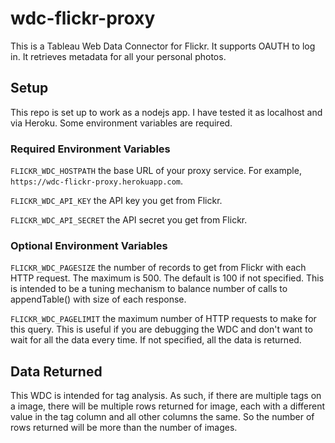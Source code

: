 # wdc-flickr-proxy

This is a Tableau Web Data Connector for Flickr.
It supports OAUTH to log in.
It retrieves metadata for all your personal photos.

## Setup

This repo is set up to work as a nodejs app.
I have tested it as localhost and via Heroku.
Some environment variables are required.

### Required Environment Variables

`FLICKR_WDC_HOSTPATH` the base URL of your proxy service.
For example, `https://wdc-flickr-proxy.herokuapp.com`.

`FLICKR_WDC_API_KEY` the API key you get from Flickr.

`FLICKR_WDC_API_SECRET` the API secret you get from Flickr.

### Optional Environment Variables

`FLICKR_WDC_PAGESIZE` the number of records to get from Flickr with each HTTP request.
The maximum is 500.
The default is 100 if not specified.
This is intended to be a tuning mechanism to balance number of calls to appendTable() with size of each response.

`FLICKR_WDC_PAGELIMIT` the maximum number of HTTP requests to make for this query.
This is useful if you are debugging the WDC and don't want to wait for all the data every time.
If not specified, all the data is returned.

## Data Returned

This WDC is intended for tag analysis.
As such, if there are multiple tags on a image, there will be multiple rows returned for image, each with a different value in the tag column and all other columns the same.
So the number of rows returned will be more than the number of images.
